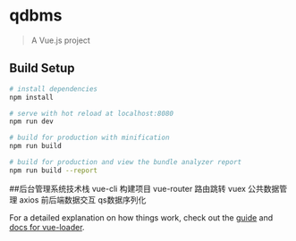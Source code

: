 # qdbms

> A Vue.js project

## Build Setup

``` bash
# install dependencies
npm install

# serve with hot reload at localhost:8080
npm run dev

# build for production with minification
npm run build

# build for production and view the bundle analyzer report
npm run build --report
```


##后台管理系统技术栈
vue-cli 构建项目
vue-router 路由跳转
vuex 公共数据管理
axios 前后端数据交互
qs数据序列化


For a detailed explanation on how things work, check out the [guide](http://vuejs-templates.github.io/webpack/) and [docs for vue-loader](http://vuejs.github.io/vue-loader).

